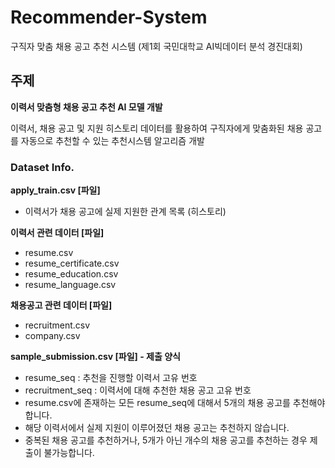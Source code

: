 # Recommender-System
구직자 맞춤 채용 공고 추천 시스템 (제1회 국민대학교 AI빅데이터 분석 경진대회)

## 주제
**이력서 맞춤형 채용 공고 추천 AI 모델 개발**

이력서, 채용 공고 및 지원 히스토리 데이터를 활용하여 구직자에게 맞춤화된 채용 공고를 자동으로 추천할 수 있는 추천시스템 알고리즘 개발

### Dataset Info.
**apply_train.csv [파일]**
- 이력서가 채용 공고에 실제 지원한 관계 목록 (히스토리)
  
**이력서 관련 데이터 [파일]**
- resume.csv
- resume_certificate.csv
- resume_education.csv
- resume_language.csv
  
**채용공고 관련 데이터 [파일]**
- recruitment.csv
- company.csv
  
**sample_submission.csv [파일] - 제출 양식**
- resume_seq : 추천을 진행할 이력서 고유 번호
- recruitment_seq : 이력서에 대해 추천한 채용 공고 고유 번호
- resume.csv에 존재하는 모든 resume_seq에 대해서 5개의 채용 공고를 추천해야 합니다.
- 해당 이력서에서 실제 지원이 이루어졌던 채용 공고는 추천하지 않습니다.
- 중복된 채용 공고를 추천하거나, 5개가 아닌 개수의 채용 공고를 추천하는 경우 제출이 불가능합니다. 
